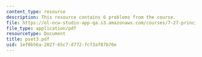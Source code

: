 ```yaml
---
content_type: resource
description: This resource contains 6 problems from the course.
file: https://ol-ocw-studio-app-qa.s3.amazonaws.com/courses/7-27-principles-of-human-disease-spring-2006/1ef0b56a202765c7d772fcf3af87b76e_pset3.pdf
file_type: application/pdf
resourcetype: Document
title: pset3.pdf
uid: 1ef0b56a-2027-65c7-d772-fcf3af87b76e
---
```

